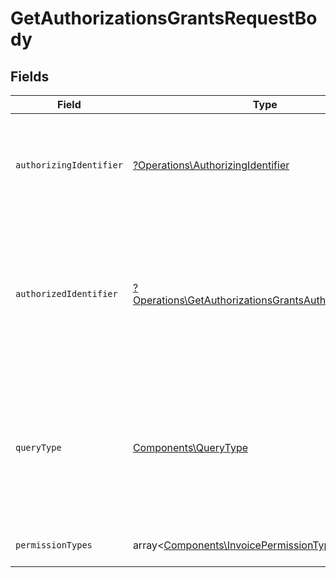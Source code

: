 # GetAuthorizationsGrantsRequestBody


## Fields

| Field                                                                                                                                                   | Type                                                                                                                                                    | Required                                                                                                                                                | Description                                                                                                                                             |
| ------------------------------------------------------------------------------------------------------------------------------------------------------- | ------------------------------------------------------------------------------------------------------------------------------------------------------- | ------------------------------------------------------------------------------------------------------------------------------------------------------- | ------------------------------------------------------------------------------------------------------------------------------------------------------- |
| `authorizingIdentifier`                                                                                                                                 | [?Operations\AuthorizingIdentifier](../../Models/Operations/AuthorizingIdentifier.md)                                                                   | :heavy_minus_sign:                                                                                                                                      | Identyfikator podmiotu uprawniającego.<br/>\| Type \| Value \|<br/>\| --- \| --- \|<br/>\| Nip \| 10 cyfrowy numer NIP \|                               |
| `authorizedIdentifier`                                                                                                                                  | [?Operations\GetAuthorizationsGrantsAuthorizedIdentifier](../../Models/Operations/GetAuthorizationsGrantsAuthorizedIdentifier.md)                       | :heavy_minus_sign:                                                                                                                                      | Identyfikator podmiotu uprawnionego.<br/>\| Type \| Value \|<br/>\| --- \| --- \|<br/>\| Nip \| 10 cyfrowy numer NIP \|<br/>\| PeppolId \| Identyfikator dostawcy usług Peppol \| |
| `queryType`                                                                                                                                             | [Components\QueryType](../../Models/Components/QueryType.md)                                                                                            | :heavy_check_mark:                                                                                                                                      | Typ zapytania.<br/>\| Type \| Value \|<br/>\| --- \| --- \|<br/>\| Granted \| Uprawnienia nadane innym podmiotom \|<br/>\| Received \| Uprawnienia otrzymane od innych podmiotów \| |
| `permissionTypes`                                                                                                                                       | array<[Components\InvoicePermissionType](../../Models/Components/InvoicePermissionType.md)>                                                             | :heavy_minus_sign:                                                                                                                                      | Lista rodzajów wyszukiwanych uprawnień.                                                                                                                 |